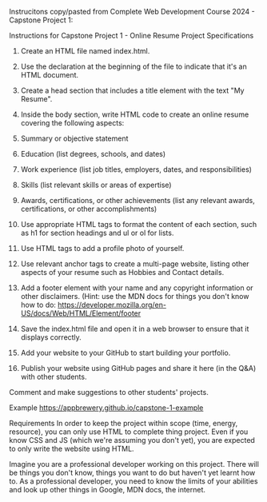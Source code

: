 Instrucitons copy/pasted from Complete Web Development Course 2024 - Capstone Project 1:


Instructions for Capstone Project 1 - Online Resume
Project Specifications

1. Create an HTML file named index.html.

2. Use the <!DOCTYPE html> declaration at the beginning of the file to indicate that it's an HTML document.

3. Create a head section that includes a title element with the text "My Resume".

4. Inside the body section, write HTML code to create an online resume covering the following aspects:

5. Summary or objective statement

6. Education (list degrees, schools, and dates)

7. Work experience (list job titles, employers, dates, and responsibilities)

8. Skills (list relevant skills or areas of expertise)

9. Awards, certifications, or other achievements (list any relevant awards, certifications, or other accomplishments)

10. Use appropriate HTML tags to format the content of each section, such as h1 for section headings and ul or ol for lists.

11. Use HTML tags to add a profile photo of yourself.

12. Use relevant anchor tags to create a multi-page website, listing other aspects of your resume such as Hobbies and Contact details.

13. Add a footer element with your name and any copyright information or other disclaimers. (Hint: use the MDN docs for things you don't know how to do: https://developer.mozilla.org/en-US/docs/Web/HTML/Element/footer

14. Save the index.html file and open it in a web browser to ensure that it displays correctly.

15. Add your website to your GitHub to start building your portfolio.

16. Publish your website using GitHub pages and share it here (in the Q&A) with other students.

Comment and make suggestions to other students' projects.



Example
https://appbrewery.github.io/capstone-1-example



Requirements
In order to keep the project within scope (time, energy, resource), you can only use HTML to complete thing project. Even if you know CSS and JS (which we're assuming you don't yet), you are expected to only write the website using HTML.

Imagine you are a professional developer working on this project. There will be things you don't know, things you want to do but haven't yet learnt how to. As a professional developer, you need to know the limits of your abilities and look up other things in Google, MDN docs, the internet.